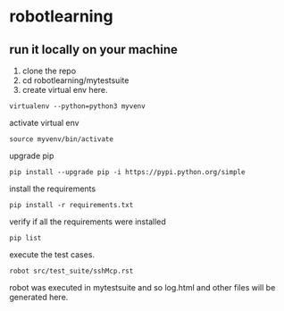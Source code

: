 # robotlearning

## run it locally on your machine

1. clone the repo
1. cd robotlearning/mytestsuite
1. create virtual env here.
``` 
virtualenv --python=python3 myvenv
```

activate virtual env
```
source myvenv/bin/activate
```
upgrade pip
```
pip install --upgrade pip -i https://pypi.python.org/simple
```
install the requirements
```
pip install -r requirements.txt
```
verify if all the requirements were installed
```
pip list
```
execute the test cases.
```
robot src/test_suite/sshMcp.rst
```
robot was executed in mytestsuite and so log.html and other files will be generated here.
